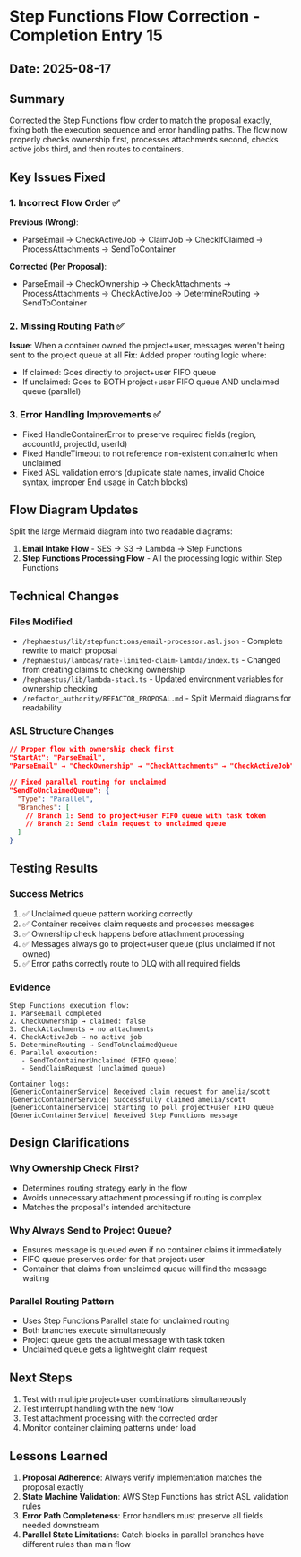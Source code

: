 # Step Functions Flow Correction - Completion Entry 15

## Date: 2025-08-17

## Summary
Corrected the Step Functions flow order to match the proposal exactly, fixing both the execution sequence and error handling paths. The flow now properly checks ownership first, processes attachments second, checks active jobs third, and then routes to containers.

## Key Issues Fixed

### 1. Incorrect Flow Order ✅
**Previous (Wrong)**:
- ParseEmail → CheckActiveJob → ClaimJob → CheckIfClaimed → ProcessAttachments → SendToContainer

**Corrected (Per Proposal)**:
- ParseEmail → CheckOwnership → CheckAttachments → ProcessAttachments → CheckActiveJob → DetermineRouting → SendToContainer

### 2. Missing Routing Path ✅
**Issue**: When a container owned the project+user, messages weren't being sent to the project queue at all
**Fix**: Added proper routing logic where:
- If claimed: Goes directly to project+user FIFO queue
- If unclaimed: Goes to BOTH project+user FIFO queue AND unclaimed queue (parallel)

### 3. Error Handling Improvements ✅
- Fixed HandleContainerError to preserve required fields (region, accountId, projectId, userId)
- Fixed HandleTimeout to not reference non-existent containerId when unclaimed
- Fixed ASL validation errors (duplicate state names, invalid Choice syntax, improper End usage in Catch blocks)

## Flow Diagram Updates

Split the large Mermaid diagram into two readable diagrams:
1. **Email Intake Flow** - SES → S3 → Lambda → Step Functions
2. **Step Functions Processing Flow** - All the processing logic within Step Functions

## Technical Changes

### Files Modified
- `/hephaestus/lib/stepfunctions/email-processor.asl.json` - Complete rewrite to match proposal
- `/hephaestus/lambdas/rate-limited-claim-lambda/index.ts` - Changed from creating claims to checking ownership
- `/hephaestus/lib/lambda-stack.ts` - Updated environment variables for ownership checking
- `/refactor_authority/REFACTOR_PROPOSAL.md` - Split Mermaid diagrams for readability

### ASL Structure Changes
```json
// Proper flow with ownership check first
"StartAt": "ParseEmail",
"ParseEmail" → "CheckOwnership" → "CheckAttachments" → "CheckActiveJob" → "DetermineRouting"

// Fixed parallel routing for unclaimed
"SendToUnclaimedQueue": {
  "Type": "Parallel",
  "Branches": [
    // Branch 1: Send to project+user FIFO queue with task token
    // Branch 2: Send claim request to unclaimed queue
  ]
}
```

## Testing Results

### Success Metrics
1. ✅ Unclaimed queue pattern working correctly
2. ✅ Container receives claim requests and processes messages
3. ✅ Ownership check happens before attachment processing
4. ✅ Messages always go to project+user queue (plus unclaimed if not owned)
5. ✅ Error paths correctly route to DLQ with all required fields

### Evidence
```
Step Functions execution flow:
1. ParseEmail completed
2. CheckOwnership → claimed: false
3. CheckAttachments → no attachments
4. CheckActiveJob → no active job
5. DetermineRouting → SendToUnclaimedQueue
6. Parallel execution:
   - SendToContainerUnclaimed (FIFO queue)
   - SendClaimRequest (unclaimed queue)

Container logs:
[GenericContainerService] Received claim request for amelia/scott
[GenericContainerService] Successfully claimed amelia/scott
[GenericContainerService] Starting to poll project+user FIFO queue
[GenericContainerService] Received Step Functions message
```

## Design Clarifications

### Why Ownership Check First?
- Determines routing strategy early in the flow
- Avoids unnecessary attachment processing if routing is complex
- Matches the proposal's intended architecture

### Why Always Send to Project Queue?
- Ensures message is queued even if no container claims it immediately
- FIFO queue preserves order for that project+user
- Container that claims from unclaimed queue will find the message waiting

### Parallel Routing Pattern
- Uses Step Functions Parallel state for unclaimed routing
- Both branches execute simultaneously
- Project queue gets the actual message with task token
- Unclaimed queue gets a lightweight claim request

## Next Steps

1. Test with multiple project+user combinations simultaneously
2. Test interrupt handling with the new flow
3. Test attachment processing with the corrected order
4. Monitor container claiming patterns under load

## Lessons Learned

1. **Proposal Adherence**: Always verify implementation matches the proposal exactly
2. **State Machine Validation**: AWS Step Functions has strict ASL validation rules
3. **Error Path Completeness**: Error handlers must preserve all fields needed downstream
4. **Parallel State Limitations**: Catch blocks in parallel branches have different rules than main flow
